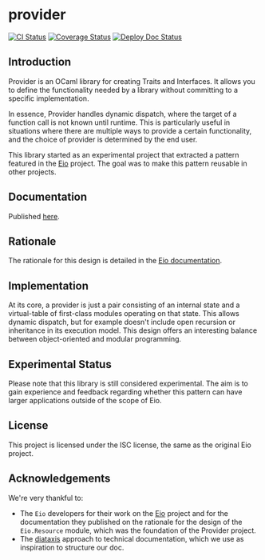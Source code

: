 # provider

[![CI Status](https://github.com/mbarbin/provider/workflows/ci/badge.svg)](https://github.com/mbarbin/provider/actions/workflows/ci.yml)
[![Coverage Status](https://coveralls.io/repos/github/mbarbin/provider/badge.svg?branch=main)](https://coveralls.io/github/mbarbin/provider?branch=main)
[![Deploy Doc Status](https://github.com/mbarbin/provider/workflows/deploy-doc/badge.svg)](https://github.com/mbarbin/provider/actions/workflows/deploy-doc.yml)

## Introduction

Provider is an OCaml library for creating Traits and Interfaces. It allows you to define the functionality needed by a library without committing to a specific implementation.

In essence, Provider handles dynamic dispatch, where the target of a function call is not known until runtime. This is particularly useful in situations where there are multiple ways to provide a certain functionality, and the choice of provider is determined by the end user.

This library started as an experimental project that extracted a pattern featured in the [Eio](https://github.com/ocaml-multicore/eio) project. The goal was to make this pattern reusable in other projects.

## Documentation

Published [here](https://mbarbin.github.io/provider).

## Rationale

The rationale for this design is detailed in the [Eio documentation](https://github.com/ocaml-multicore/eio/blob/main/doc/rationale.md#dynamic-dispatch).

## Implementation

At its core, a provider is just a pair consisting of an internal state and a virtual-table of first-class modules operating on that state. This allows dynamic dispatch, but for example doesn't include open recursion or inheritance in its execution model. This design offers an interesting balance between object-oriented and modular programming.

## Experimental Status

Please note that this library is still considered experimental. The aim is to gain experience and feedback regarding whether this pattern can have larger applications outside of the scope of Eio.

## License

This project is licensed under the ISC license, the same as the original Eio project.

## Acknowledgements

We're very thankful to:
- The `Eio` developers for their work on the [Eio](https://github.com/ocaml-multicore/eio) project and for the documentation they published on the rationale for the design of the `Eio.Resource` module, which was the foundation of the Provider project.
- The [diataxis](https://diataxis.fr/) approach to technical documentation, which we use as inspiration to structure our doc.
